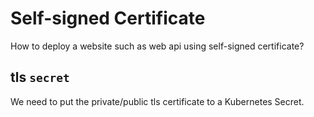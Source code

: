 # Self-signed Certificate
How to deploy a website such as web api using self-signed certificate?

## tls `secret`
We need to put the private/public tls certificate to a Kubernetes Secret.
